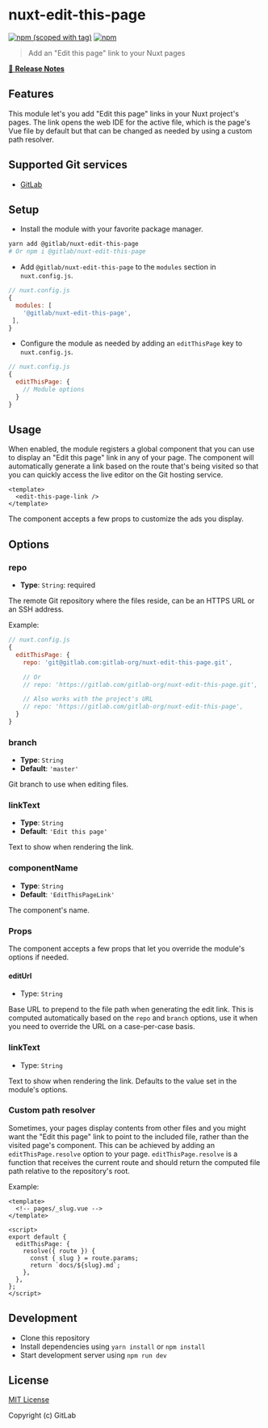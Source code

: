 # nuxt-edit-this-page

[![npm (scoped with tag)](https://img.shields.io/npm/v/@gitlab/nuxt-edit-this-page/latest.svg?style=flat-square)](https://npmjs.com/package/@gitlab/nuxt-edit-this-page)
[![npm](https://img.shields.io/npm/dt/@gitlab/nuxt-edit-this-page.svg?style=flat-square)](https://npmjs.com/package/@gitlab/nuxt-edit-this-page)

> Add an "Edit this page" link to your Nuxt pages

[📖 **Release Notes**](./CHANGELOG.md)

## Features

This module let's you add "Edit this page" links in your Nuxt project's pages. The link opens the web IDE for the active file, which is the page's Vue file by default but that can be changed as needed by using a custom path resolver.

## Supported Git services

- [GitLab](https://gitlab.com/)

## Setup

- Install the module with your favorite package manager.

```sh
yarn add @gitlab/nuxt-edit-this-page
# Or npm i @gitlab/nuxt-edit-this-page
```

- Add `@gitlab/nuxt-edit-this-page` to the `modules` section in `nuxt.config.js`.

```js
// nuxt.config.js
{
  modules: [
    '@gitlab/nuxt-edit-this-page',
 ],
}
```

- Configure the module as needed by adding an `editThisPage` key to `nuxt.config.js`.

```js
// nuxt.config.js
{
  editThisPage: {
    // Module options
  }
}
```

## Usage

When enabled, the module registers a global component that you can use to display an "Edit this page" link in any of your page. The component will automatically generate a link based on the route that's being visited so that you can quickly access the live editor on the Git hosting service.

```vue
<template>
  <edit-this-page-link />
</template>
```

The component accepts a few props to customize the ads you display.

## Options

### repo

- **Type**: `String`: required

The remote Git repository where the files reside, can be an HTTPS URL or an SSH address.

Example:

```js
// nuxt.config.js
{
  editThisPage: {
    repo: 'git@gitlab.com:gitlab-org/nuxt-edit-this-page.git',

    // Or
    // repo: 'https://gitlab.com/gitlab-org/nuxt-edit-this-page.git',

    // Also works with the project's URL
    // repo: 'https://gitlab.com/gitlab-org/nuxt-edit-this-page',
  }
}
```

### branch

- **Type**: `String`
- **Default**: `'master'`

Git branch to use when editing files.

### linkText

- **Type**: `String`
- **Default**: `'Edit this page'`

Text to show when rendering the link.

### componentName

- **Type**: `String`
- **Default**: `'EditThisPageLink'`

The component's name.

### Props

The component accepts a few props that let you override the module's options if needed.

#### editUrl

- Type: `String`

Base URL to prepend to the file path when generating the edit link. This is computed automatically based on the `repo` and `branch` options, use it when you need to override the URL on a case-per-case basis.

### linkText

- Type: `String`

Text to show when rendering the link. Defaults to the value set in the module's options.

### Custom path resolver

Sometimes, your pages display contents from other files and you might want the "Edit this page" link to point to the included file, rather than the visited page's component. This can be achieved by adding an `editThisPage.resolve` option to your page. `editThisPage.resolve` is a function that receives the current route and should return the computed file path relative to the repository's root.

Example:

```vue
<template>
  <!-- pages/_slug.vue -->
</template>

<script>
export default {
  editThisPage: {
    resolve({ route }) {
      const { slug } = route.params;
      return `docs/${slug}.md`;
    },
  },
};
</script>
```

## Development

- Clone this repository
- Install dependencies using `yarn install` or `npm install`
- Start development server using `npm run dev`

## License

[MIT License](./LICENSE)

Copyright (c) GitLab
